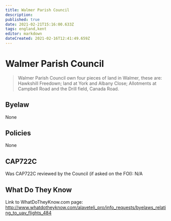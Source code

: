 ```yaml
---
title: Walmer Parish Council
description: 
published: true
date: 2021-02-21T15:16:00.633Z
tags: england,kent
editor: markdown
dateCreated: 2021-02-16T12:41:49.659Z
---
```


# Walmer Parish Council
> Walmer Parish Council own four pieces of land in Walmer, these are: 
> Hawkshill Freedown; land at York and Albany Close; Allotments at Campbell Road and the Drill field, Canada Road. 


## Byelaw
None

## Policies
None

## CAP722C

Was CAP722C reviewed by the Council (if asked on the FOI): N/A

## What Do They Know

Link to WhatDoTheyKnow.com page:
http://www.whatdotheyknow.com/alaveteli_pro/info_requests/byelaws_relating_to_uav_flights_484

